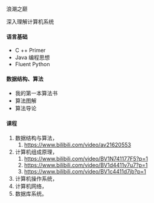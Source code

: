 浪潮之巅

深入理解计算机系统



#### 语言基础

- C ++ Primer
- Java 编程思想
- Fluent Python

#### 数据结构、算法

- 我的第一本算法书
- 算法图解
- 算法导论



#### 课程

1. 数据结构与算法，
   1. https://www.bilibili.com/video/av21620553
2. 计算机组成原理，
   1. https://www.bilibili.com/video/BV1N741177F5?p=1
   2. https://www.bilibili.com/video/BV1d4411v7u7?p=1
   3. https://www.bilibili.com/video/BV1c4411d7jb?p=1
3. 计算机操作系统，
4. 计算机网络，
5. 数据库系统。

